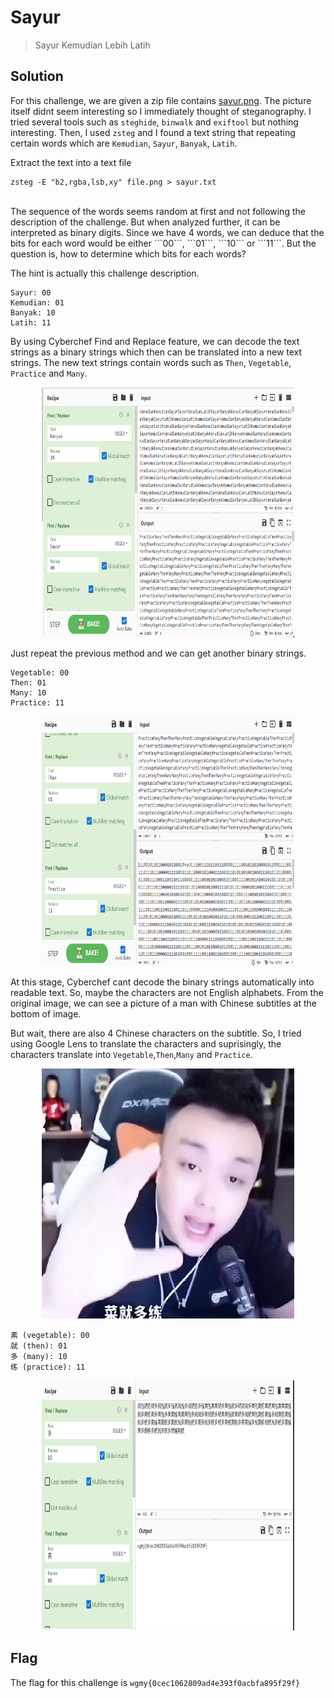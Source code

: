 # Sayur
> Sayur Kemudian Lebih Latih

## Solution
For this challenge, we are given a zip file contains <a href="https://github.com/ArifPeycal/Wargames2023-Writeups/blob/main/Sayur/images/sayur.png">sayur.png</a>. The picture itself didnt seem interesting so I immediately thought of steganography. I tried several tools such as ```steghide```, ```binwalk``` and ```exiftool``` but nothing interesting. Then, I used ```zsteg``` and I found a text string that repeating certain words which are ```Kemudian```, ```Sayur```, ```Banyak```, ```Latih```. 

Extract the text into a text file
```
zsteg -E "b2,rgba,lsb,xy" file.png > sayur.txt
```

<br>
The sequence of the words seems random at first and not following the description of the challenge. But when analyzed further, it can be interpreted as binary digits.
Since we have 4 words, we can deduce that the bits for each word would be either ```00```, ```01```, ```10``` or ```11```. But the question is, how to determine which bits for each words? 

The hint is actually this challenge description.

```
Sayur: 00
Kemudian: 01
Banyak: 10
Latih: 11
```
By using Cyberchef Find and Replace feature, we can decode the text strings as a binary strings which then can be translated into a new text strings. The new text strings contain words such as ```Then```, ```Vegetable```, ```Practice``` and ```Many```. 

<p align="center">
  <img width="80%" height="400" src="images/sayur2.PNG">
</p>

Just repeat the previous method and we can get another binary strings.
```
Vegetable: 00
Then: 01
Many: 10
Practice: 11
```


<p align="center">
  <img width="80%" height="400" src="images/sayur3.PNG">
</p>

At this stage, Cyberchef cant decode the binary strings automatically into readable text. So, maybe the characters are not English alphabets. From the original image, we can see a picture of a man with Chinese subtitles at the bottom of image. 

But wait, there are also 4 Chinese characters on the subtitle. So, I tried using Google Lens to translate the characters and suprisingly, the characters translate into ```Vegetable```,```Then```,```Many``` and ```Practice```.
<p align="center">
  <img width="80%" height="400" src="images/sayur.png">
</p>

```
素 (vegetable): 00
就 (then): 01
多 (many): 10
练 (practice): 11
```
<p align="center">
  <img width="80%" height="400" src="images/sayur4.PNG">
</p>

## Flag
The flag for this challenge is ```wgmy{0cec1062809ad4e393f0acbfa895f29f}```
